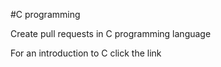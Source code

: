 #C programming

Create pull requests in C programming language

For an introduction to C click the link
